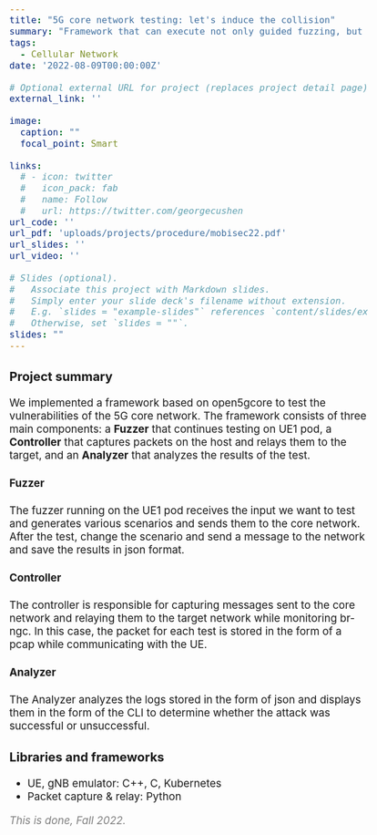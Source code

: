 ```yaml
---
title: "5G core network testing: let's induce the collision"
summary: "Framework that can execute not only guided fuzzing, but also various attack scenarios"
tags:
  - Cellular Network
date: '2022-08-09T00:00:00Z'

# Optional external URL for project (replaces project detail page).
external_link: ''

image:
  caption: ""
  focal_point: Smart

links:
  # - icon: twitter
  #   icon_pack: fab
  #   name: Follow
  #   url: https://twitter.com/georgecushen
url_code: ''
url_pdf: 'uploads/projects/procedure/mobisec22.pdf'
url_slides: ''
url_video: ''

# Slides (optional).
#   Associate this project with Markdown slides.
#   Simply enter your slide deck's filename without extension.
#   E.g. `slides = "example-slides"` references `content/slides/example-slides.md`.
#   Otherwise, set `slides = ""`.
slides: ""
---
```


<style>
body{
  font-size: 14pt;
  margin-left: 12%;
  margin-right: 12%;
  /* margin-bottom: -100px; */
}

@media only screen and (max-width: 768px) {
 body {
  font-size: 12pt;
  /* text-align:center; */
  margin-left: 0%;
  margin-right: 0%;
 }
}
</style>

### Project summary

We implemented a framework based on open5gcore to test the vulnerabilities of the 5G core network. The framework consists of three main components: a <b>Fuzzer</b> that continues testing on UE1 pod, a <b>Controller</b> that captures packets on the host and relays them to the target, and an <b>Analyzer</b> that analyzes the results of the test.

#### Fuzzer
The fuzzer running on the UE1 pod receives the input we want to test and generates various scenarios and sends them to the core network. After the test, change the scenario and send a message to the network and save the results in json format.

#### Controller
The controller is responsible for capturing messages sent to the core network and relaying them to the target network while monitoring br-ngc. In this case, the packet for each test is stored in the form of a pcap while communicating with the UE.

#### Analyzer
The Analyzer analyzes the logs stored in the form of json and displays them in the form of the CLI to determine whether the attack was successful or unsuccessful.

### Libraries and frameworks

- UE, gNB emulator: C++, C, Kubernetes
- Packet capture & relay: Python

<span style="color: gray">
<i>This is done, Fall 2022.</i></span>